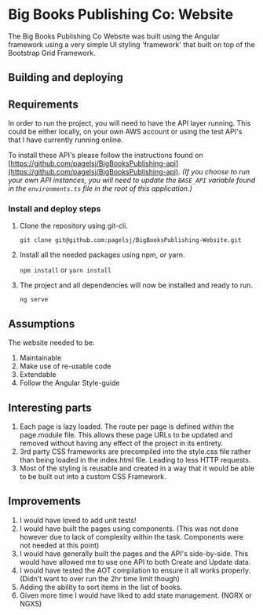 
# Big Books Publishing Co: Website

The Big Books Publishing Co Website was built using the Angular framework using a very simple UI styling 'framework' that built on top of the Bootstrap Grid Framework.

## Building and deploying

## Requirements
In order to run the project, you will need to have the API layer running. This could be either locally, on your own AWS account or using the test API's that I have currently running online.

To install these API's please follow the instructions found on [https://github.com/pagelsj/BigBooksPublishing-api](https://github.com/pagelsj/BigBooksPublishing-api).
*(If you choose to run your own API instances, you will need to update the `BASE_API` variable found in the `environments.ts` file in the root of this application.)*

### Install and deploy steps

 1. Clone the repository using git-cli.

    `git clone git@github.com:pagelsj/BigBooksPublishing-Website.git`
2. Install all the needed packages using npm, or yarn.

    `npm install` or `yarn install`
3. The project and all dependencies will now be installed and ready to run.

    `ng serve`

## Assumptions
The website needed to be:
1. Maintainable
2. Make use of re-usable code
3. Extendable
4. Follow the Angular Style-guide

## Interesting parts
1. Each page is lazy loaded. The route per page is defined within the page.module file. This allows these page URLs to be updated and removed without having any effect of the project in its entirety.
2. 3rd party CSS frameworks are precompiled into the style.css file rather than being loaded in the index.html file. Leading to less HTTP requests.
3. Most of the styling is reusable and created in a way that it would be able to be built out into a custom CSS Framework.

## Improvements
1. I would have loved to add unit tests!
2. I would have built the pages using components. (This was not done however due to lack of complexity within the task. Components were not needed at this point)
3. I would have generally built the pages and the API's side-by-side. This would have allowed me to use one API to both Create and Update data.
4. I would have tested the AOT compilation to ensure it all works properly. (Didn't want to over run the 2hr time limit though)
5. Adding the ability to sort items in the list of books.
6. Given more time I would have liked to add state management. (NGRX or NGXS)
